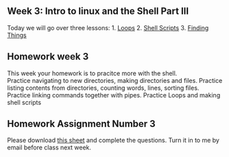 ## Week 3:  Intro to linux and the Shell Part III

Today we will go over three lessons: 
	1. [Loops](http://swcarpentry.github.io/shell-novice/05-loop/index.html)
	2. [Shell Scripts](http://swcarpentry.github.io/shell-novice/06-script/index.html)
	3. [Finding Things](http://swcarpentry.github.io/shell-novice/07-find/index.html)

## Homework week 3
This week your homework is to pracitce more with the shell.  
  Practice navigating to new directories, making directories and files. 
  Practice listing contents from directories, counting words, lines, sorting files.
  Practice linking commands together with pipes.
  Practice Loops and making shell scripts
  
## Homework Assignment Number 3

Please download [this sheet](https://www.dropbox.com/s/gkzmm49xqi5w6r2/Linux_Exercises_Part_III.docx?dl=0) and complete the questions. Turn it in to me by email before class next week.
